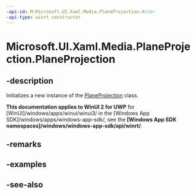 ```yaml
---
-api-id: M:Microsoft.UI.Xaml.Media.PlaneProjection.#ctor
-api-type: winrt constructor
---
```


<!-- Method syntax
public PlaneProjection()
-->

# Microsoft.UI.Xaml.Media.PlaneProjection.PlaneProjection

## -description
Initializes a new instance of the [PlaneProjection](planeprojection.md) class.

**This documentation applies to WinUI 2 for UWP** for [WinUI]/windows/apps/winui/winui3/ in the [Windows App SDK]/windows/apps/windows-app-sdk/, see the **[Windows App SDK namespaces]/windows/windows-app-sdk/api/winrt/**.

## -remarks

## -examples

## -see-also
